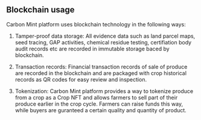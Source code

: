 ## Blockchain usage

Carbon Mint platform uses blockchain technology in the following ways:

1. Tamper-proof data storage: All evidence data such as land parcel
   maps, seed tracing, GAP activities, chemical residue testing,
   certifiation body audit records etc are recorded in immutable
   storage baced by blockchain.

2. Transaction records: Financial transaction records of sale of
   produce are recorded in the blockchain and are packaged with crop
   historical records as QR codes for easy review and inspection.

3. Tokenization: Carbon Mint platform provides a way to tokenize
   produce from a crop as a Crop NFT and allows farmers to sell part
   of their produce earlier in the crop cycle. Farmers can raise funds
   this way, while buyers are guranteed a certain quality and quantity
   of product.
